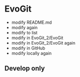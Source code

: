 # EvoGit

- modify README.md
- modify again
- modify to list
- modify in EvoGit_2/EvoGit
- modify in EvoGit_2/EvoGit again
- modify in GitHub
- modify locally again

## Develop only
